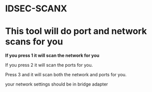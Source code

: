# IDSEC-SCANX
<h1>This tool will do port and network scans for you</h1>

<strong>If you press 1 it will scan the network for you</strong>

If you press 2 it will scan the ports for you.

Press 3 and it will scan both the network and ports for you.

your network settings should be in bridge adapter
